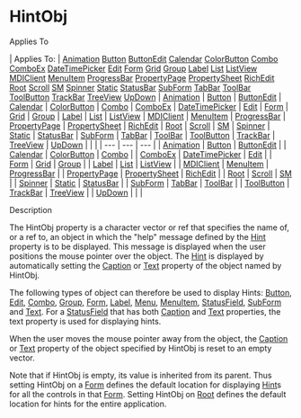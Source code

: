 




<h1 class="heading"><span class="name">HintObj</span></h1>

Applies To

| Applies To: | [Animation](../a-z/animation.md) [Button](../a-z/button.md) [ButtonEdit](../a-z/buttonedit.md) [Calendar](../a-z/calendar.md) [ColorButton](../a-z/colorbutton.md) [Combo](../a-z/combo.md) [ComboEx](../a-z/comboex.md) [DateTimePicker](../a-z/datetimepicker.md) [Edit](../a-z/edit.md) [Form](../a-z/form.md) [Grid](../a-z/grid.md) [Group](../a-z/group.md) [Label](../a-z/label.md) [List](../a-z/list.md) [ListView](../a-z/listview.md) [MDIClient](../a-z/mdiclient.md) [MenuItem](../a-z/menuitem.md) [ProgressBar](../a-z/progressbar.md) [PropertyPage](../a-z/propertypage.md) [PropertySheet](../a-z/propertysheet.md) [RichEdit](../a-z/richedit.md) [Root](../a-z/root.md) [Scroll](../a-z/scroll.md) [SM](../a-z/sm.md) [Spinner](../a-z/spinner.md) [Static](../a-z/static.md) [StatusBar](../a-z/statusbar.md) [SubForm](../a-z/subform.md) [TabBar](../a-z/tabbar.md) [ToolBar](../a-z/toolbar.md) [ToolButton](../a-z/toolbutton.md) [TrackBar](../a-z/trackbar.md) [TreeView](../a-z/treeview.md) [UpDown](../a-z/updown.md) | [Animation](../a-z/animation.md) | [Button](../a-z/button.md) | [ButtonEdit](../a-z/buttonedit.md) | [Calendar](../a-z/calendar.md) | [ColorButton](../a-z/colorbutton.md) | [Combo](../a-z/combo.md) | [ComboEx](../a-z/comboex.md) | [DateTimePicker](../a-z/datetimepicker.md) | [Edit](../a-z/edit.md) | [Form](../a-z/form.md) | [Grid](../a-z/grid.md) | [Group](../a-z/group.md) | [Label](../a-z/label.md) | [List](../a-z/list.md) | [ListView](../a-z/listview.md) | [MDIClient](../a-z/mdiclient.md) | [MenuItem](../a-z/menuitem.md) | [ProgressBar](../a-z/progressbar.md) | [PropertyPage](../a-z/propertypage.md) | [PropertySheet](../a-z/propertysheet.md) | [RichEdit](../a-z/richedit.md) | [Root](../a-z/root.md) | [Scroll](../a-z/scroll.md) | [SM](../a-z/sm.md) | [Spinner](../a-z/spinner.md) | [Static](../a-z/static.md) | [StatusBar](../a-z/statusbar.md) | [SubForm](../a-z/subform.md) | [TabBar](../a-z/tabbar.md) | [ToolBar](../a-z/toolbar.md) | [ToolButton](../a-z/toolbutton.md) | [TrackBar](../a-z/trackbar.md) | [TreeView](../a-z/treeview.md) | [UpDown](../a-z/updown.md) |  |  |
| --- | --- | ---  |
| [Animation](../a-z/animation.md) | [Button](../a-z/button.md) | [ButtonEdit](../a-z/buttonedit.md) |
| [Calendar](../a-z/calendar.md) | [ColorButton](../a-z/colorbutton.md) | [Combo](../a-z/combo.md) |
| [ComboEx](../a-z/comboex.md) | [DateTimePicker](../a-z/datetimepicker.md) | [Edit](../a-z/edit.md) |
| [Form](../a-z/form.md) | [Grid](../a-z/grid.md) | [Group](../a-z/group.md) |
| [Label](../a-z/label.md) | [List](../a-z/list.md) | [ListView](../a-z/listview.md) |
| [MDIClient](../a-z/mdiclient.md) | [MenuItem](../a-z/menuitem.md) | [ProgressBar](../a-z/progressbar.md) |
| [PropertyPage](../a-z/propertypage.md) | [PropertySheet](../a-z/propertysheet.md) | [RichEdit](../a-z/richedit.md) |
| [Root](../a-z/root.md) | [Scroll](../a-z/scroll.md) | [SM](../a-z/sm.md) |
| [Spinner](../a-z/spinner.md) | [Static](../a-z/static.md) | [StatusBar](../a-z/statusbar.md) |
| [SubForm](../a-z/subform.md) | [TabBar](../a-z/tabbar.md) | [ToolBar](../a-z/toolbar.md) |
| [ToolButton](../a-z/toolbutton.md) | [TrackBar](../a-z/trackbar.md) | [TreeView](../a-z/treeview.md) |
| [UpDown](../a-z/updown.md) |  |  |


Description


The HintObj property is a character vector or ref that specifies the name of, or a ref to, an object in which the "help" message defined by the [Hint](../a-z/hint.md) property is to be displayed. This message is displayed when the user positions the mouse pointer over the object. The [Hint](../a-z/hint.md) is displayed by automatically setting the [Caption](../a-z/caption.md) or [Text](../a-z/text.md) property of the object named by HintObj.


The following types of object can therefore be used to display Hints: [Button](../a-z/button.md), [Edit](../a-z/edit.md), [Combo](../a-z/combo.md), [Group](../a-z/group.md), [Form](../a-z/form.md), [Label](../a-z/label.md), [Menu](../a-z/menu.md), [MenuItem](../a-z/menuitem.md), [StatusField](../a-z/statusfield.md), [SubForm](../a-z/subform.md) and [Text](../a-z/text.md). For a [StatusField](../a-z/statusfield.md) that has both [Caption](../a-z/caption.md) and [Text](../a-z/text.md) properties, the text property is used for displaying hints.


When the user moves the mouse pointer away from the object, the [Caption](../a-z/caption.md) or [Text](../a-z/text.md) property of the object specified by HintObj is reset to an empty vector.


Note that if HintObj is empty, its value is inherited from its parent. Thus setting HintObj on a [Form](../a-z/form.md) defines the default location for displaying [Hint](../a-z/hint.md)s for all the controls in that [Form](../a-z/form.md). Setting HintObj on [Root](../a-z/root.md) defines the default location for hints for the entire application.



